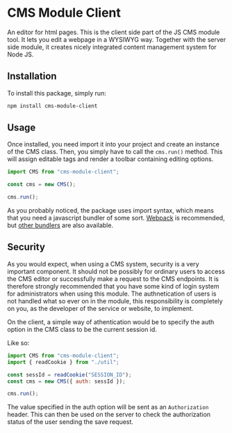 # CMS Module Client
An editor for html pages. This is the client side part of the JS CMS module tool. It lets you edit a webpage in a WYSIWYG way. Together with the server side module, it creates nicely integrated content management system for Node JS.

## Installation
To install this package, simply run:
```sh
npm install cms-module-client
```

## Usage
Once installed, you need import it into your project and create an instance of the CMS class. Then, you simply have to call the `cms.run()` method. This will assign editable tags and render a toolbar containing editing options.

```js
import CMS from "cms-module-client";

const cms = new CMS();

cms.run();
```

As you probably noticed, the package uses import syntax, which means that you need a javascript bundler of some sort. [Webpack](https://webpack.js.org/guides/installation) is recommended, but [other bundlers](https://medium.com/@ajmeyghani/javascript-bundlers-a-comparison-e63f01f2a364#b306) are also available.

## Security
As you would expect, when using a CMS system, security is a very important component. It should not be possibly for ordinary users to access the CMS editor or successfully make a request to the CMS endpoints. It is therefore strongly recommended that you have some kind of login system for administrators when using this module. The authnetication of users is not handled what so ever on in the module, this responsibility is completely on you, as the developer of the service or website, to implement.

On the client, a simple way of athentication would be to specify the auth option in the CMS class to be the current session id.

Like so:
```js
import CMS from "cms-module-client";
import { readCookie } from "./util";

const sessId = readCookie("SESSION_ID");
const cms = new CMS({ auth: sessId });

cms.run();
```

The value specified in the auth option will be sent as an `Authorization` header. This can then be used on the server to check the authorization status of the user sending the save request.